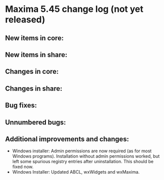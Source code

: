 Maxima 5.45 change log (not yet released)
======================

New items in core:
------------------

New items in share:
-------------------

Changes in core:
----------------

Changes in share:
--------------

Bug fixes:
----------

Unnumbered bugs:
----------------

Additional improvements and changes:
------------------------------------
 * Windows installer: Admin permissions are now required (as for
   most Windows programs). Installation without admin permissions
   worked, but left some spurious registry entries after
   uninstallation. This should be fixed now.
 * Windows Installer: Updated ABCL, wxWidgets and wxMaxima.

